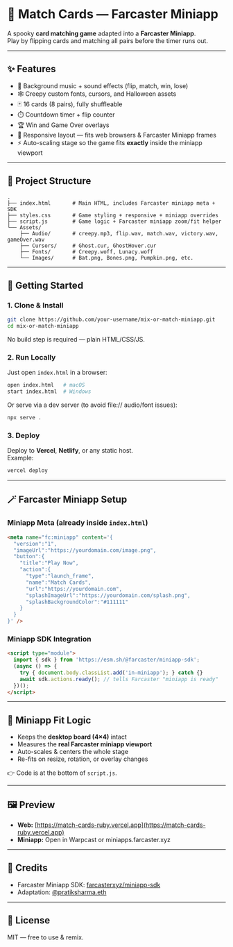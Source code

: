 # 🎃 Match Cards — Farcaster Miniapp  

A spooky **card matching game** adapted into a **Farcaster Miniapp**.  
Play by flipping cards and matching all pairs before the timer runs out.  

---

## ✨ Features  
- 🎵 Background music + sound effects (flip, match, win, lose)  
- 🕸️ Creepy custom fonts, cursors, and Halloween assets  
- 🃏 16 cards (8 pairs), fully shuffleable  
- ⏱️ Countdown timer + flip counter  
- 🏆 Win and Game Over overlays  
- 📱 Responsive layout — fits web browsers & Farcaster Miniapp frames  
- ⚡ Auto-scaling stage so the game fits **exactly** inside the miniapp viewport  

---

## 📂 Project Structure  
```
.
├── index.html       # Main HTML, includes Farcaster miniapp meta + SDK
├── styles.css       # Game styling + responsive + miniapp overrides
├── script.js        # Game logic + Farcaster miniapp zoom/fit helper
└── Assets/
    ├── Audio/       # creepy.mp3, flip.wav, match.wav, victory.wav, gameOver.wav
    ├── Cursors/     # Ghost.cur, GhostHover.cur
    ├── Fonts/       # Creepy.woff, Lunacy.woff
    └── Images/      # Bat.png, Bones.png, Pumpkin.png, etc.
```

---

## 🚀 Getting Started  

### 1. Clone & Install  
```bash
git clone https://github.com/your-username/mix-or-match-miniapp.git
cd mix-or-match-miniapp
```

No build step is required — plain HTML/CSS/JS.  

### 2. Run Locally  
Just open `index.html` in a browser:  
```bash
open index.html   # macOS
start index.html  # Windows
```

Or serve via a dev server (to avoid file:// audio/font issues):  
```bash
npx serve .
```

### 3. Deploy  
Deploy to **Vercel**, **Netlify**, or any static host.  
Example:  
```bash
vercel deploy
```

---

## 🪄 Farcaster Miniapp Setup  

### Miniapp Meta (already inside `index.html`)  
```html
<meta name="fc:miniapp" content='{
  "version":"1",
  "imageUrl":"https://yourdomain.com/image.png",
  "button":{
    "title":"Play Now",
    "action":{
      "type":"launch_frame",
      "name":"Match Cards",
      "url":"https://yourdomain.com",
      "splashImageUrl":"https://yourdomain.com/splash.png",
      "splashBackgroundColor":"#111111"
    }
  }
}' />
```

### Miniapp SDK Integration  
```html
<script type="module">
  import { sdk } from 'https://esm.sh/@farcaster/miniapp-sdk';
  (async () => {
    try { document.body.classList.add('in-miniapp'); } catch {}
    await sdk.actions.ready(); // tells Farcaster "miniapp is ready"
  })();
</script>
```

---

## 📱 Miniapp Fit Logic  
- Keeps the **desktop board (4×4)** intact  
- Measures the **real Farcaster miniapp viewport**  
- Auto-scales & centers the whole stage  
- Re-fits on resize, rotation, or overlay changes  

👉 Code is at the bottom of `script.js`.  

---

## 🖼️ Preview  
- **Web:** [https://match-cards-ruby.vercel.app](https://match-cards-ruby.vercel.app)  
- **Miniapp:** Open in Warpcast or miniapps.farcaster.xyz  

---

## 🙏 Credits  
- Farcaster Miniapp SDK: [farcasterxyz/miniapp-sdk](https://github.com/farcasterxyz/miniapp-sdk)  
- Adaptation: [@pratiksharma.eth](https://warpcast.com/pratiksharma.eth)  

---

## 📜 License  
MIT — free to use & remix.  
